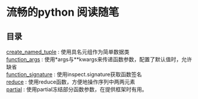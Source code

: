 # 流畅的python 阅读随笔
## 目录
[create_named_tuple](create_named_tuple.py) : 使用具名元组作为简单数据类  
[function_args](function_args.py)  : 使用*args与**kwargs来传递函数参数，配置了默认值时，允许缺省  
[function_signature](function_signature.py) : 使用inspect.signature获取函数签名  
[reduce](reduce.py) : 使用reduce函数，方便地操作序列中两两元素  
[partial](partial.py) : 使用partial冻结部分函数参数，在提供框架时有用。
